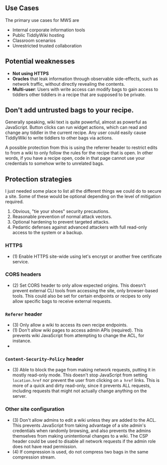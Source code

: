 ## Use Cases

The primary use cases for MWS are 

- Internal corporate information tools
- Public TiddlyWiki hosting
- Classroom scenarios
- Unrestricted trusted collaboration

## Potential weaknesses

- **Not using HTTPS**
- **Oracles** that leak information through observable side-effects, such as network traffic, without directly revealing the contents. 
- **Multi-user**: Users with write access can modify bags to gain access to tiddlers other tiddlers in a recipe that are supposed to be private. 

## Don't add untrusted bags to your recipe. 

Generally speaking, wiki text is quite powerful, almost as powerful as JavaScript. Button clicks can run widget actions, which can read and change any tiddler in the current recipe. Any user could easily cause TiddlyWiki to write tiddlers to other bags via actions. 

A possible protection from this is using the referrer header to restrict edits to from a wiki to only follow the rules for the recipe that is open. In other words, if you have a recipe open, code in that page cannot use your credentials to somehow write to unrelated bags. 

## Protection strategies

I just needed some place to list all the different things we could do to secure a site. Some of these would be optional depending on the level of mitigation required. 

1. Obvious, "tie your shoes" security precautions.
2. Reasonable prevention of normal attack vectors.
3. Optional hardening to prevent targeted attacks.
4. Pedantic defenses against advanced attackers with full read-only access to the system or a backup.

### HTTPS

- (1) Enable HTTPS site-wide using let's encrypt or another free certificate service.

### CORS headers

- (2) Set CORS header to only allow expected origins. This doesn't prevent external CLI tools from accessing the site, only browser-based tools. This could also be set for certain endpoints or recipes to only allow specific bags to receive external requests. 

### `Referer` header

- (3) Only allow a wiki to access its own recipe endpoints. 
- (1) Don't allow wiki pages to access admin APIs (required). This prevents wiki JavaScript from attempting to change the ACL, for instance. 
- 

### `Content-Security-Policy` header

- (3) Able to block the page from making network requests, putting it in mostly read-only mode. This doesn't stop JavaScript from setting `location.href` nor prevent the user from clicking on `a href` links. This is more of a quick and dirty read-only, since it prevents ALL requests, including requests that might not actually change anything on the server. 

### Other site configuration

- (3) Don't allow admins to edit a wiki unless they are added to the ACL. This prevents JavaScript from taking advantage of a site admin's credentials when randomly browsing, and also prevents the admins themselves from making unintentional changes to a wiki. The CSP header could be used to disable all network requests if the admin role does not have read permission. 
- (4) If compression is used, do not compress two bags in the same compression stream. 

